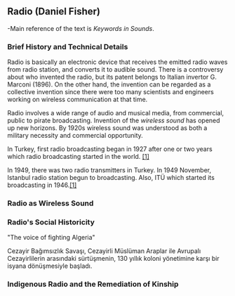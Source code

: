 ## Radio (Daniel Fisher)

-Main reference of the text is *Keywords in Sounds*.

### Brief History and Technical Details

Radio is basically an electronic device that receives the emitted radio waves from radio station, and converts it to audible sound. There is a controversy about who invented the radio, but its patent belongs to Italian invertor G. Marconi (1896). On the other hand, the invention can be regarded as a collective invention since there were too many scientists and engineers working on wireless communication at that time.

Radio involves a wide range of audio and musical media, from commercial, public to pirate broadcasting. Invention of the *wireless sound* has opened up new horizons. By 1920s wireless sound was understood as both a military necessity and commercial opportunity.

In Turkey, first radio broadcasting began in 1927 after one or two years which radio broadcasting started in the world. [ [1] ](http://iletisim.ieu.edu.tr/flows/?p=1143)

In 1949, there was two radio transmitters in Turkey. In 1949 November, Istanbul radio station begun to broadcasting. Also, ITÜ which started its broadcasting in 1946.[[1]](http://iletisim.ieu.edu.tr/flows/?p=1143)





### Radio as Wireless Sound 

  





### Radio's Social Historicity

"The voice of fighting Algeria" 

Cezayir Bağımsızlık Savaşı, Cezayirli Müslüman Araplar ile Avrupalı Cezayirlilerin arasındaki sürtüşmenin, 130 yıllık koloni yönetimine karşı bir isyana dönüşmesiyle başladı.





### Indigenous Radio and the Remediation of Kinship
